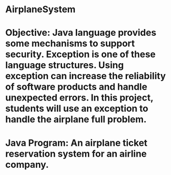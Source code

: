 # AirplaneSystem

# Objective: Java language provides some mechanisms to support security. Exception is one of these language structures. Using exception can increase the reliability of software products and handle unexpected errors. In this project, students will use an exception to handle the airplane full problem.

# Java Program: An airplane ticket reservation system for an airline company.
